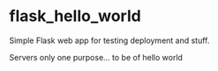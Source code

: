 # flask_hello_world
Simple Flask web app for testing deployment and stuff.

Servers only one purpose... to be of hello world
